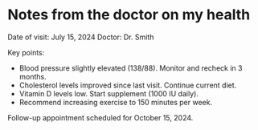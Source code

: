 # Notes from the doctor on my health

Date of visit: July 15, 2024
Doctor: Dr. Smith

Key points:
- Blood pressure slightly elevated (138/88). Monitor and recheck in 3 months.
- Cholesterol levels improved since last visit. Continue current diet.
- Vitamin D levels low. Start supplement (1000 IU daily).
- Recommend increasing exercise to 150 minutes per week.

Follow-up appointment scheduled for October 15, 2024.
